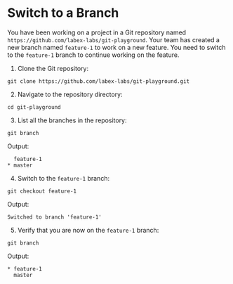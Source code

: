 # Switch to a Branch

You have been working on a project in a Git repository named `https://github.com/labex-labs/git-playground`. Your team has created a new branch named `feature-1` to work on a new feature. You need to switch to the `feature-1` branch to continue working on the feature.

1. Clone the Git repository:
```shell
git clone https://github.com/labex-labs/git-playground.git
```
2. Navigate to the repository directory:
```shell
cd git-playground
```
3. List all the branches in the repository:
```shell
git branch
```
Output:
```shell
  feature-1
* master
```
4. Switch to the `feature-1` branch:
```shell
git checkout feature-1
```
Output:
```shell
Switched to branch 'feature-1'
```
5. Verify that you are now on the `feature-1` branch:
```shell
git branch
```
Output:
```shell
* feature-1
  master
```
